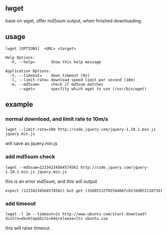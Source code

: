 ## lwget
base on wget, offer md5sum output, when finished downloading.

## usage
    lwget [OPTIONS]  <URL> <target>

    Help Options:
      -h, --help=       Show this help message

    Application Options:
      -t, --timeout=    down timeout (0s)
      -l, --limit-rate= download speed limit per second (10m)
      -m, --md5sum=     check if md5sum matches
          --wget=       specfity which wget to use (/usr/bin/wget)

## example
### normal download, and limit rate to 10m/s
    lwget --limit-rate=10m http://code.jquery.com/jquery-1.10.1.min.js jquery.min.js

will save as jquery.min.js
### add md5sum check

    lwget --md5sum=12334234564574562 http://code.jquery.com/jquery-1.10.1.min.js jquery.min.js

this is an error md5sum, and this will output 

    expect (12334234564574562) but got (33d85132f0154466fc017dd05111873d)

### add timeout

    lwget -l 1m --timeout=2s http://www.ubuntu.com/start-download?distro=desktop&bits=64&release=lts ubuntu.iso

this will raise timeout.

